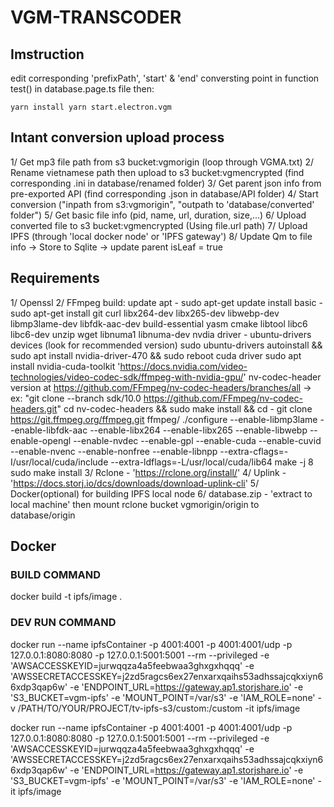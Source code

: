 # VGM-TRANSCODER

## Imstruction

edit corresponding 'prefixPath', 'start' & 'end' conversting point in function test() in database.page.ts file then:

`yarn install yarn start.electron.vgm`

## Intant conversion upload process

1/ Get mp3 file path from s3 bucket:vgmorigin (loop through VGMA.txt)
2/ Rename vietnamese path then upload to s3 bucket:vgmencrypted (find corresponding .ini in database/renamed folder)
3/ Get parent json info from pre-exported API (find corresponding .json in database/API folder)
4/ Start conversion ("inpath from s3:vgmorigin", "outpath to 'database/converted' folder")
5/ Get basic file info (pid, name, url, duration, size,...)
6/ Upload converted file to s3 bucket:vgmencrypted (Using file.url path)
7/ Upload IPFS (through 'local docker node' or 'IPFS gateway')
8/ Update Qm to file info -> Store to Sqlite -> update parent isLeaf = true

## Requirements

1/ Openssl
2/ FFmpeg build:
update apt - sudo apt-get update
install basic - sudo apt-get install git curl libx264-dev libx265-dev libwebp-dev libmp3lame-dev libfdk-aac-dev build-essential yasm cmake libtool libc6 libc6-dev unzip wget libnuma1 libnuma-dev
nvdia driver - ubuntu-drivers devices (look for recommended version)
sudo ubuntu-drivers autoinstall && sudo apt install nvidia-driver-470 && sudo reboot
cuda driver
sudo apt install nvidia-cuda-toolkit
'https://docs.nvidia.com/video-technologies/video-codec-sdk/ffmpeg-with-nvidia-gpu/'
nv-codec-header version at https://github.com/FFmpeg/nv-codec-headers/branches/all -> ex: "git clone --branch sdk/10.0 https://github.com/FFmpeg/nv-codec-headers.git"
cd nv-codec-headers && sudo make install && cd -
git clone https://git.ffmpeg.org/ffmpeg.git ffmpeg/
./configure --enable-libmp3lame --enable-libfdk-aac --enable-libx264 --enable-libx265 --enable-libwebp --enable-opengl --enable-nvdec --enable-gpl --enable-cuda --enable-cuvid --enable-nvenc --enable-nonfree --enable-libnpp --extra-cflags=-I/usr/local/cuda/include --extra-ldflags=-L/usr/local/cuda/lib64
make -j 8
sudo make install
3/ Rclone - 'https://rclone.org/install/'
4/ Uplink - 'https://docs.storj.io/dcs/downloads/download-uplink-cli'
5/ Docker(optional) for building IPFS local node
6/ database.zip - 'extract to local machine' then mount rclone bucket vgmorigin/origin to database/origin

## Docker

### BUILD COMMAND

docker build -t ipfs/image .

### DEV RUN COMMAND

docker run --name ipfsContainer -p 4001:4001 -p 4001:4001/udp -p 127.0.0.1:8080:8080 -p 127.0.0.1:5001:5001 --rm --privileged -e 'AWSACCESSKEYID=jurwqqza4a5feebwaa3ghxgxhqqq' -e 'AWSSECRETACCESSKEY=j2zd5ragcs6ex27enxarxqaihs53adhssajcqkxiyn66xdp3qap6w' -e 'ENDPOINT_URL=https://gateway.ap1.storjshare.io' -e 'S3_BUCKET=vgm-ipfs' -e 'MOUNT_POINT=/var/s3' -e 'IAM_ROLE=none' -v /PATH/TO/YOUR/PROJECT/tv-ipfs-s3/custom:/custom -it ipfs/image

docker run --name ipfsContainer -p 4001:4001 -p 4001:4001/udp -p 127.0.0.1:8080:8080 -p 127.0.0.1:5001:5001 --rm --privileged -e 'AWSACCESSKEYID=jurwqqza4a5feebwaa3ghxgxhqqq' -e 'AWSSECRETACCESSKEY=j2zd5ragcs6ex27enxarxqaihs53adhssajcqkxiyn66xdp3qap6w' -e 'ENDPOINT_URL=https://gateway.ap1.storjshare.io' -e 'S3_BUCKET=vgm-ipfs' -e 'MOUNT_POINT=/var/s3' -e 'IAM_ROLE=none' -it ipfs/image
